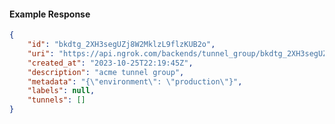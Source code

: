 <!-- Code generated for API Clients. DO NOT EDIT. -->

#### Example Response

```json
{
	"id": "bkdtg_2XH3segUZj8W2MklzL9flzKUB2o",
	"uri": "https://api.ngrok.com/backends/tunnel_group/bkdtg_2XH3segUZj8W2MklzL9flzKUB2o",
	"created_at": "2023-10-25T22:19:45Z",
	"description": "acme tunnel group",
	"metadata": "{\"environment\": \"production\"}",
	"labels": null,
	"tunnels": []
}
```
